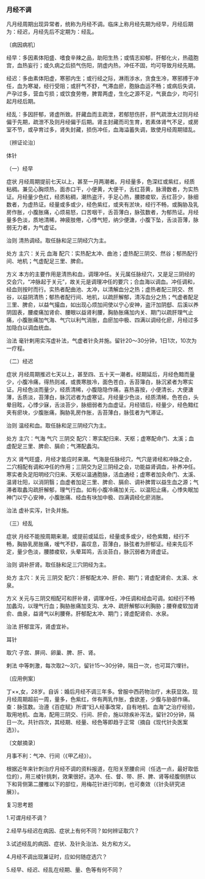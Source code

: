 ### 月经不调

凡月经周期出现异常者，统称为月经不调。临床上称月经先期为经早，月经后期为：经迟，月经先后不定期为：经乱。

〔病因病机〕

经早：多因素体阳盛、嗜食辛辣之品，助阳生热；或情志抑郁，肝郁化火，热蕴胞宫，血热妄行；或久病之后损气伤阳，阴虚内热，冲任不固，均可导致月经先期。

经迟：多由素体阳虚，寒邪内生；或行经之际，淋雨涉水，贪食生冷，寒邪搏于冲任，血为寒凝，经行受阻；或肝气不舒，气滞血瘀，胞脉血运不畅；或病后失调，产孕过多，营血亏损；或饮食劳倦，脾胃两虚，生化之源不足，气衰血少，均可引起月经后期。

经乱：多因肝郁，肾虚所致。肝藏血而主疏泄，若郁怒伤肝，肝气疏泄太过则月经偏于先期，疏泄不及则月经偏于后期。肾主封藏而司生育，若素体肾气不足，或房室不节，或孕育过多，肾失封藏，损伤冲任，血海溢蓄失调，致使月经周期错乱。

〔辨证论治〕

体针

（一）经早

症状  月经周期提前七天以上，甚至一月两潮者。月经量多，色深红或紫红，经质粘稠。兼见心胸烦热，面赤口干，小便黄，大便干，舌红苔黄，脉滑数者，为实热证。月经量少色红，经质粘稠，潮热盗汗，手足心热，腰膝痠软，舌红苔少，脉细数者，为虚热证。经量或多或少，经色紫红，或夹有淤块，经行不畅，或胸胁及乳房作胀，小腹胀痛，心烦易怒，口苦咽干，舌苔薄白，脉弦数者，为郁热证。月经量多色淡，质地清稀，神疲肢倦，心悸气短，纳少便溏，小腹下坠，舌淡苔薄，脉弱无力者，为气虚证。

治则  清热调经。取任脉和足三阴经穴为主。

处方  主穴：关元  血海  配穴：实热配太冲、曲池；虚热配三阴交、然谷；郁热配行间、地机；气虚配足三里、脾俞。

方义  本方的主要作用是清热和血，调理冲任。关元属任脉经穴，又是足三阴经的交会穴，“冲脉起于关元”，故关元是调理冲任的要穴；合血海以调血。冲任调和，经血则按时而行。实热者配曲池、太冲，以清解血分之热；虚热者配三阴交、然谷，以益阴清热；郁热者配行间、地机，以疏肝解郁，清泻血分之热；气虚者配足三里、脾俞，以益气撮血，如出现心烦加间使以宁心安神，盗汗加阴郄、后溪以养阴固表，腰痠痛加肾俞、腰眼以益肾利腰，胸胁胀痛加内关、期门以疏肝理气止痛，小腹胀痛加气海、气穴以利气消胀，血瘀加中极、四满以调经化瘀，月经过多加隐白以调血统血。

治法  毫针剌用实泻虚补法，气虚者针灸并施。留针20～30分钟，1日1次，10次为一疗程。

（二）经迟

症状  月经周期推迟七天以上，甚至四、五十天一潮者。经期延后，月经色黯而量少，小腹冷痛，得热则减，或畏寒肢冷，面色苍白，舌苔簿白，脉沉紧者为寒实证。月经色淡而量少，经质清稀，小腹隐隐作痛，喜热喜按，小便清长，大便溏薄，舌质淡，苔薄白，脉沉迟者为虚寒证。月经量少色淡，经质清稀，色苍白，头晕目眩，心悸少寐，舌淡苔少，脉细弱者为血虚证。月经错后，经量少，经色黯红夹有瘀块，少腹胀痛，胸胁乳房作胀，舌苔薄白，脉弦者为气滞证。

治则  温经和血。取任脉和足三阴经穴为主。

处方  主穴：气海  气穴  三阴交  配穴：寒实配归来、天枢；虚寒配命门、太溪；血虚配足三里、脾俞、膈俞；气滞配蠡沟。

方义  肾气旺盛，月经才能应时来潮。气海是任脉经穴，气穴是肾经和冲脉之会，二穴相配有调和冲任的作用；三阴交为足三阴经之会，功能益肾调血，补养冲任。寒实者灸足阳明经穴归来、天枢以温通胞脉，活血通经；虚寒者加灸命门、太溪、温肾壮阳，以消阴翳；血虚者加足三里、脾俞、膈俞、调补脾胃以益生血之源；气滞者取蠡沟疏肝解郁，理气行血。如有小腹冷痛加关元、以温阳止痛，心悸失眠加神门以宁心安神，小腹胀痛、经血有块加中极、四满调经化瘀消胀。

治法  虚补实泻，针灸并施。

（三）经乱

症状  月经不能按周期来潮，或提前或延后，经量或多或少，经色紫黯，经行不畅，胸胁乳房胀痛，嗳气不舒，喜叹息，苔薄白，脉弦者为肝郁证。经来先后不定，量少色淡，腰膝痠软，头晕耳鸣，舌淡苔白，脉沉弱者为肾虚证。

治则  调补肝肾。取任脉和足三穴阴经为主。

处方  主穴：关元  三阴交  配穴：肝郁配太冲、肝俞、期门；肾虚配肾俞、太溪、水泉。

方义  关元与三阴交相配可和肝补肾，调理冲任，冲任调和经血可调。如经行不畅加蠡沟，以理气行血；胸胁胀痛加支沟、太冲、疏肝解郁以利胸胁；腰脊痠软加肾俞、曲泉，益肾气以利腰脊。肝郁配太冲、期门；肾虚配肾俞、水泉。

治法  肝郁宜泻，肾虚宜补。

耳针

取穴  子宫、屏间、卵巢、脾、肝、肾。

剌法  中等刺激，每次取2～3穴，留针15～30分钟，隔日一次，也可耳穴埋针。

〔应用例案〕

丁××,女，28岁。自诉：婚后月经不调三年多。曾服中西药物治疗，未获显效。现月经周期超前一周，量多，色紫红，伴有两乳作胀，食欲差，少腹与胁部作痛。查：脉弦数。治遵《百症赋》所谓“妇人经事改常，自有地机、血海”之治疗经验，取用地机、血海，配用三阴交、行间、肝俞，施以除疾补泻法，留针20分钟，隔日一次。共针四次，其经期、经量、经色等即趋于正常（摘自《现代针灸医案选》）。

〔文献摘录〕

月事不利：气冲、行间（《甲乙经》）。

根据近年来针刺治疗月经不调的资料报道，在阳关至腰俞间（任选一点，最好取低位的），用三棱针挑刺，效果很好。选冲、任、督、带、肝、脾、肾等经腹侧脐以下和背侧第二腰椎以下的部位，用梅花针进行叩刺，也可奏效（《针灸研究进展》）。

复习思考题

1.可谓月经不调？

2.经早与经迟在病因、症状上有何不同？如何辨证取穴？

3.试述经乱的病因、症状、及针灸治法、处方和方义。

4.月经不调出现兼证时，应如何随症选穴？

5.经早、经迟、经乱在经期、量、色等有何不同？
